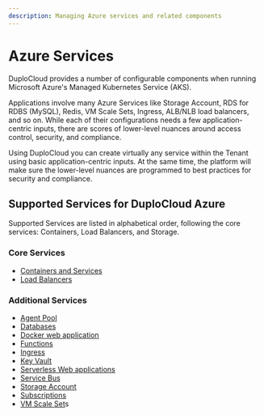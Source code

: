 ```yaml
---
description: Managing Azure services and related components
---
```


# Azure Services

DuploCloud provides a number of configurable components when running Microsoft Azure's Managed Kubernetes Service (AKS).

Applications involve many Azure Services like Storage Account, RDS for RDBS (MySQL), Redis, VM Scale Sets, Ingress, ALB/NLB load balancers, and so on. While each of their configurations needs a few application-centric inputs, there are scores of lower-level nuances around access control, security, and compliance.

Using DuploCloud you can create virtually any service within the Tenant using basic application-centric inputs. At the same time, the platform will make sure the lower-level nuances are programmed to best practices for security and compliance.&#x20;

## Supported Services for DuploCloud Azure

Supported Services are listed in alphabetical order, following the core services:  Containers, Load Balancers, and Storage.

### Core Services

* [Containers and Services](containers-and-services/)
* [Load Balancers](load-balancers.md)

### Additional Services

* [Agent Pool](agent-pool.md)
* [Databases](databases/)
* [Docker web application](docker-web-application.md)
* [Functions](functions.md)
* [Ingress](ingress.md)
* [Key Vault](key-vault.md)
* [Serverless Web applications](web-applications.md)
* [Service Bus](service-bus.md)
* [Storage Account](storage-account.md)
* [Subscriptions](subscription.md)
* [VM Scale Set](../use-cases/vm-scale-sets.md)s
